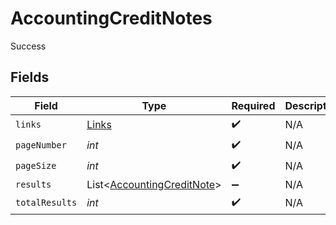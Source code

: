 # AccountingCreditNotes

Success


## Fields

| Field                                                                     | Type                                                                      | Required                                                                  | Description                                                               |
| ------------------------------------------------------------------------- | ------------------------------------------------------------------------- | ------------------------------------------------------------------------- | ------------------------------------------------------------------------- |
| `links`                                                                   | [Links](../../models/shared/Links.md)                                     | :heavy_check_mark:                                                        | N/A                                                                       |
| `pageNumber`                                                              | *int*                                                                     | :heavy_check_mark:                                                        | N/A                                                                       |
| `pageSize`                                                                | *int*                                                                     | :heavy_check_mark:                                                        | N/A                                                                       |
| `results`                                                                 | List<[AccountingCreditNote](../../models/shared/AccountingCreditNote.md)> | :heavy_minus_sign:                                                        | N/A                                                                       |
| `totalResults`                                                            | *int*                                                                     | :heavy_check_mark:                                                        | N/A                                                                       |